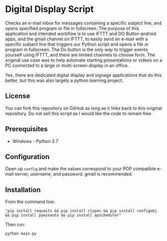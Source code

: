# Digital Display Script
Checks an e-mail inbox for messages containing a specific subject line, and opens specified program or file in fullscreen.  The purpose of this application and intended workflow is to use IFTTT and DO Button android apps, and the gmail channel on IFTTT, to easily send an e-mail with a specific subject line that triggers our Python script and opens a file or program in fullscreen.  The Do button is the only way to trigger events yourself using IFTTT, and there are limited channels to choose form.  The original use case was to help automate starting presentations or videos on a PC connected to a large or multi-screen display in an office.  

Yes, there are dedicated digital display and signage applications that do this better, but this was also largely a python learning project.   

License
------------

You can fork this repository on GitHub as long as it links back to this original repository. Do not sell this script as I would like the code to remain free.

Prerequisites
------------

  * Windows - Python 2.7
  
Configuration
------------

Open up `config` and make the values correspond to your POP compatible e-mail server, username, and password.  gmail is recommended.  

Installation
------------
From the command line:

	"pip install requests && pip install ctypes && pip install configobj && pip install pywinauto && pip install apscheduler"
	
Then run:

	python main.py